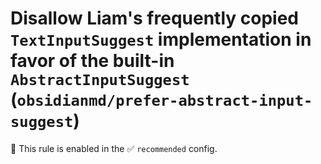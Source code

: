 # Disallow Liam's frequently copied `TextInputSuggest` implementation in favor of the built-in `AbstractInputSuggest` (`obsidianmd/prefer-abstract-input-suggest`)

💼 This rule is enabled in the ✅ `recommended` config.

<!-- end auto-generated rule header -->

